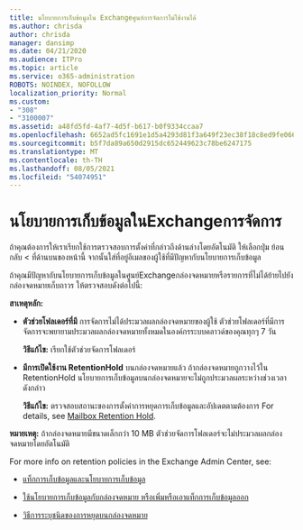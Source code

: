 ```yaml
---
title: นโยบายการเก็บข้อมูลใน Exchangeศูนย์การจัดการไม่ใช้งานได้
ms.author: chrisda
author: chrisda
manager: dansimp
ms.date: 04/21/2020
ms.audience: ITPro
ms.topic: article
ms.service: o365-administration
ROBOTS: NOINDEX, NOFOLLOW
localization_priority: Normal
ms.custom:
- "308"
- "3100007"
ms.assetid: a48fd5fd-4af7-4d5f-b617-b0f9334ccaa7
ms.openlocfilehash: 6652ad5fc1691e1d5a4293d81f3a649f23ec38f18c8ed9fe06665628a901d13e
ms.sourcegitcommit: b5f7da89a650d2915dc652449623c78be6247175
ms.translationtype: MT
ms.contentlocale: th-TH
ms.lasthandoff: 08/05/2021
ms.locfileid: "54074951"
---
```

# <a name="retention-policies-in-exchange-admin-center"></a>นโยบายการเก็บข้อมูลในExchangeการจัดการ

ถ้าคุณต้องการให้เราเรียกใช้การตรวจสอบการตั้งค่าที่กล่าวถึงด้านล่างโดยอัตโนมัติ ให้เลือกปุ่ม ย้อนกลับ < ที่ด้านบนของหน้านี้ จากนั้นใส่ที่อยู่อีเมลของผู้ใช้ที่มีปัญหากับนโยบายการเก็บข้อมูล

ถ้าคุณมีปัญหากับนโยบายการเก็บข้อมูลในศูนย์Exchangeกล่องจดหมายหรือรายการที่ไม่ได้ย้ายไปยังกล่องจดหมายเก็บถาวร ให้ตรวจสอบดังต่อไปนี้:

**สาเหตุหลัก:**

- **ตัวช่วยโฟลเดอร์ที่มี** การจัดการไม่ได้ประมวลผลกล่องจดหมายของผู้ใช้ ตัวช่วยโฟลเดอร์ที่มีการจัดการจะพยายามประมวลผลกล่องจดหมายทั้งหมดในองค์กรระบบคลาวด์ของคุณทุกๆ 7 วัน

  **วิธีแก้ไข:** เรียกใช้ตัวช่วยจัดการโฟลเดอร์

- **มีการเปิดใช้งาน RetentionHold** บนกล่องจดหมายแล้ว ถ้ากล่องจดหมายถูกวางไว้ใน RetentionHold นโยบายการเก็บข้อมูลบนกล่องจดหมายจะไม่ถูกประมวลผลระหว่างช่วงเวลาดังกล่าว

  **วิธีแก้ไข:** ตรวจสอบสถานะของการตั้งค่าการหยุดการเก็บข้อมูลและอัปเดตตามต้องการ For details, see [Mailbox Retention Hold](https://docs.microsoft.com/exchange/security-and-compliance/messaging-records-management/mailbox-retention-hold).
 
**หมายเหตุ:** ถ้ากล่องจดหมายมีขนาดเล็กกว่า 10 MB ตัวช่วยจัดการโฟลเดอร์จะไม่ประมวลผลกล่องจดหมายโดยอัตโนมัติ
 
For more info on retention policies in the Exchange Admin Center, see:

- [แท็กการเก็บข้อมูลและนโยบายการเก็บข้อมูล](https://docs.microsoft.com/exchange/security-and-compliance/messaging-records-management/retention-tags-and-policies)

- [ใช้นโยบายการเก็บข้อมูลกับกล่องจดหมาย หรือเพิ่ม](https://docs.microsoft.com/exchange/security-and-compliance/messaging-records-management/apply-retention-policy)[หรือเอาแท็กการเก็บข้อมูลออก](https://docs.microsoft.com/exchange/security-and-compliance/messaging-records-management/add-or-remove-retention-tags)

- [วิธีการระบุชนิดของการหยุดบนกล่องจดหมาย](https://docs.microsoft.com/microsoft-365/compliance/identify-a-hold-on-an-exchange-online-mailbox)
